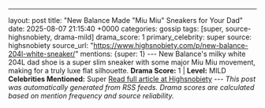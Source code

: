 ---
layout: post
title: "New Balance Made \"Miu Miu\" Sneakers for Your Dad"
date: 2025-08-07 21:15:40 +0000
categories: gossip
tags: [super, source-highsnobiety, drama-mild]
drama_score: 1
primary_celebrity: super
source: highsnobiety
source_url: "https://www.highsnobiety.com/p/new-balance-204l-white-sneaker/"
mentions: {super: 1} --- New Balance's milky white 204L dad shoe is a super slim sneaker with some major Miu Miu movement, making for a truly luxe flat silhouette. **Drama Score:** 1 | **Level:** MILD **Celebrities Mentioned:** Super [Read full article at Highsnobiety](https://www.highsnobiety.com/p/new-balance-204l-white-sneaker/) --- *This post was automatically generated from RSS feeds. Drama scores are calculated based on mention frequency and source reliability.*